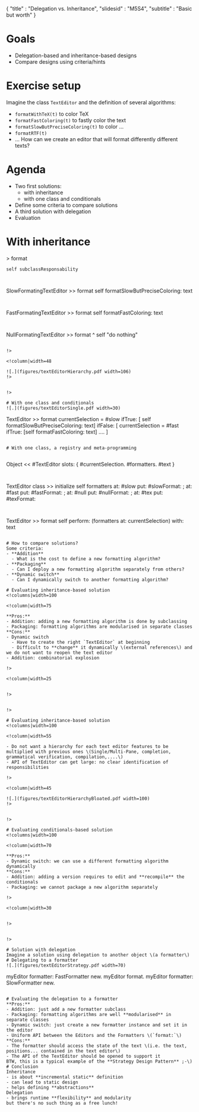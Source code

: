 { 
"title" : "Delegation vs. Inheritance", 
"slidesid" : "M5S4", 
"subtitle" : "Basic but worth" 
} 
 
# Goals 
- Delegation-based and inheritance-based designs 
- Compare designs using criteria/hints 
 
# Exercise setup 
Imagine the class `TextEditor` and the definition of several algorithms: 
- `formatWithTeX(t)` to color TeX 
- `formatFastColoring(t)` to fastly color the text 
- `formatSlowButPreciseColoring(t)` to color ... 
- `formatRTF(t)` 
- ... 
How can we create an editor that will format differently different texts? 
# Agenda 
- Two first solutions: 
  - with inheritance 
  - with one class and conditionals 
- Define some criteria to compare solutions 
- A third solution with delegation 
- Evaluation 
 
# With inheritance 
<!columns|width=100 
 
<!column|width=52 
 
 
``` 
Object << #TextEditor
    slots: { #text }

TextEditor >> format
    self subclassResponsability 
``` 
 
``` 
SlowFormatingTextEditor >> format
	 self formatSlowButPreciseColoring: text 
``` 
 
``` 
FastFormatingTextEditor >> format
	 self formatFastColoring: text 
``` 
 
``` 
NullFormatingTextEditor >> format
	^ self "do nothing" 
``` 
 
!> 
 
<!column|width=48 
 
![.](figures/textEditorHierarchy.pdf width=106) 
!> 
 
 
!> 
 
# With one class and conditionals 
![.](figures/textEditorSingle.pdf width=30) 
``` 
TextEditor >> format
	currentSelection = #slow
		ifTrue: [ self formatSlowButPreciseColoring: text]
		ifFalse: [
            currentSelection = #fast
                ifTrue: [self formatFastColoring: text]
			....
        ] 
``` 
 
# With one class, a registry and meta-programming 
 
``` 
Object << #TextEditor
    slots: { #currentSelection. #formatters. #text } 
``` 
 
``` 
TextEditor class >> initialize
	self formatters
		at: #slow put: #slowFormat: ;
		at: #fast put: #fastFormat: ;
		at: #null put: #nullFormat: ;
		at: #tex put: #texFormat: 
``` 
 
``` 
TextEditor >> format
	self perform: (formatters at: currentSelection) with: text 
``` 
 
# How to compare solutions? 
Some criteria: 
- **Addition** 
  - What is the cost to define a new formatting algorithm? 
- **Packaging** 
  - Can I deploy a new formatting algorithm separately from others? 
- **Dynamic switch** 
  - Can I dynamically switch to another formatting algorithm? 
 
# Evaluating inheritance-based solution 
<!columns|width=100 
 
<!column|width=75 
 
**Pros:** 
- Addition: adding a new formatting algorithm is done by subclassing 
- Packaging: formatting algorithms are modularised in separate classes 
**Cons:** 
- Dynamic switch 
  - Have to create the right `TextEditor` at beginning 
  - Difficult to **change** it dynamically \(external references\) and we do not want to reopen the text editor 
- Addition: combinatorial explosion 
 
!> 
 
<!column|width=25 
 
 
!> 
 
 
!> 
 
# Evaluating inheritance-based solution 
<!columns|width=100 
 
<!column|width=55 
 
- Do not want a hierarchy for each text editor features to be multiplied with previous ones \(Single/Multi-Pane, completion, grammatical verification, compilation,....\) 
- API of TextEditor can get large: no clear identification of responsibilities 
 
!> 
 
<!column|width=45 
 
![.](figures/textEditorHierarchyBloated.pdf width=100) 
!> 
 
 
!> 
 
# Evaluating conditionals-based solution 
<!columns|width=100 
 
<!column|width=70 
 
**Pros:** 
- Dynamic switch: we can use a different formatting algorithm dynamically 
**Cons:** 
- Addition: adding a version requires to edit and **recompile** the conditionals 
- Packaging: we cannot package a new algorithm separately 
 
!> 
 
<!column|width=30 
 
 
!> 
 
 
!> 
 
# Solution with delegation 
Imagine a solution using delegation to another object \(a formatter\) 
# Delegating to a formatter 
![.](figures/textEditorStrategy.pdf width=70) 
``` 
myEditor formatter: FastFormatter new.
myEditor format.
myEditor formatter: SlowFormatter new. 
``` 
 
# Evaluating the delegation to a formatter 
**Pros:** 
- Addition: just add a new formatter subclass 
- Packaging: formatting algorithms are well **modularised** in separate classes 
- Dynamic switch: just create a new formatter instance and set it in the editor 
- Uniform API between the Editors and the Formatters \(`format:`\) 
**Cons:** 
- The formatter should access the state of the text \(i.e. the text, positions... contained in the text editor\) 
- The API of the TextEditor should be opened to support it 
BTW, this is a typical example of the **Strategy Design Pattern** ;-\) 
# Conclusion 
Inheritance 
- is about **incremental static** definition 
- can lead to static design 
- helps defining **abstractions** 
Delegation 
- brings runtime **flexibility** and modularity 
but there's no such thing as a free lunch! 
